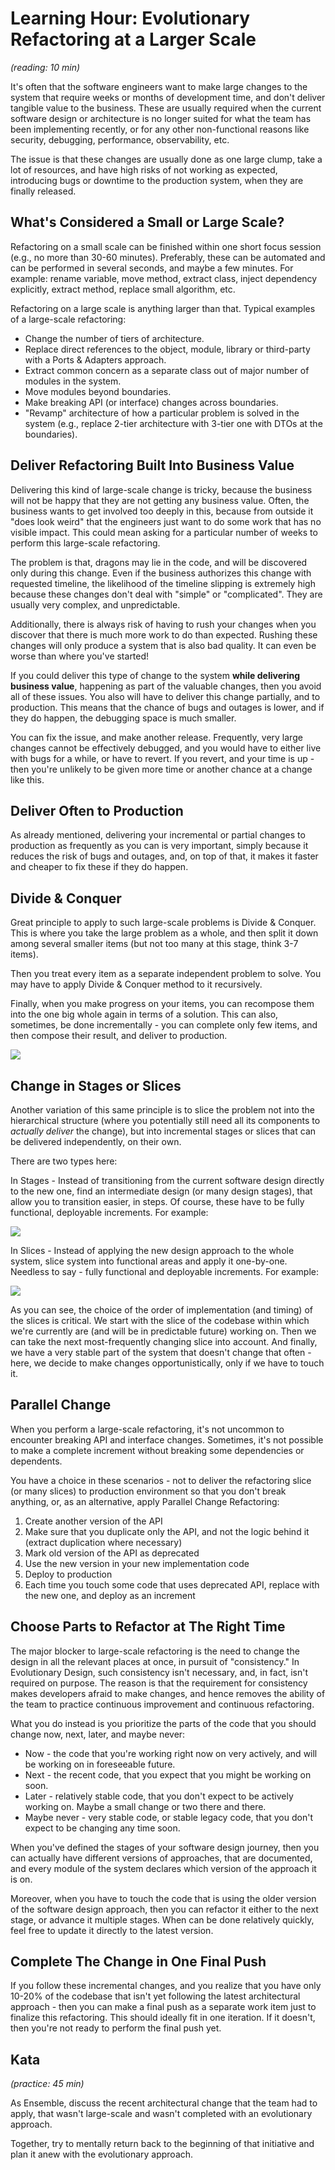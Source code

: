 # Learning Hour: Evolutionary Refactoring at a Larger Scale

_(reading: 10 min)_

It's often that the software engineers want to make large changes to the system that require weeks or months of
development time, and don't deliver tangible value to the business. These are usually required when the current
software design or architecture is no longer suited for what the team has been implementing recently, or for any
other non-functional reasons like security, debugging, performance, observability, etc.

The issue is that these changes are usually done as one large clump, take a lot of resources, and have high risks
of not working as expected, introducing bugs or downtime to the production system, when they are finally released.

## What's Considered a Small or Large Scale?

Refactoring on a small scale can be finished within one short focus session (e.g., no more than 30-60 minutes). 
Preferably, these can be automated and can be performed in several seconds, and maybe a few minutes. For example:
rename variable, move method, extract class, inject dependency explicitly, extract method, replace small algorithm,
etc.

Refactoring on a large scale is anything larger than that. Typical examples of a large-scale refactoring:

- Change the number of tiers of architecture.
- Replace direct references to the object, module, library or third-party with a Ports & Adapters approach.
- Extract common concern as a separate class out of major number of modules in the system.
- Move modules beyond boundaries.
- Make breaking API (or interface) changes across boundaries.
- "Revamp" architecture of how a particular problem is solved in the system (e.g., replace 2-tier architecture with
  3-tier one with DTOs at the boundaries).

## Deliver Refactoring Built Into Business Value

Delivering this kind of large-scale change is tricky, because the business will not be happy that they are not getting
any business value. Often, the business wants to get involved too deeply in this, because from outside it "does look
weird" that the engineers just want to do some work that has no visible impact. This could mean asking for a particular
number of weeks to perform this large-scale refactoring.

The problem is that, dragons may lie in the code, and will be discovered only during this change. Even if the business
authorizes this change with requested timeline, the likelihood of the timeline slipping is extremely high because these
changes don't deal with "simple" or "complicated". They are usually very complex, and unpredictable.

Additionally, there is always risk of having to rush your changes when you discover that there is much more work to do
than expected. Rushing these changes will only produce a system that is also bad quality. It can even be worse than
where you've started!

If you could deliver this type of change to the system **while delivering business value**, happening as part of the
valuable changes, then you avoid all of these issues. You also will have to deliver this change partially, and to
production. This means that the chance of bugs and outages is lower, and if they do happen, the debugging space is much
smaller.

You can fix the issue, and make another release. Frequently, very large changes cannot be effectively debugged, and you
would have to either live with bugs for a while, or have to revert. If you revert, and your time is up - then you're
unlikely to be given more time or another chance at a change like this.

## Deliver Often to Production

As already mentioned, delivering your incremental or partial changes to production as frequently as you can is very
important, simply because it reduces the risk of bugs and outages, and, on top of that, it makes it faster and cheaper
to fix these if they do happen.

## Divide & Conquer

Great principle to apply to such large-scale problems is Divide & Conquer. This is where you take the large problem as
a whole, and then split it down among several smaller items (but not too many at this stage, think 3-7 items).

Then you treat every item as a separate independent problem to solve. You may have to apply Divide & Conquer method to
it recursively.

Finally, when you make progress on your items, you can recompose them into the one big whole again in terms of a
solution. This can also, sometimes, be done incrementally - you can complete only few items, and then compose their
result, and deliver to production.

![](img/Divide%20And%20Conquer.drawio.png)

## Change in Stages or Slices

Another variation of this same principle is to slice the problem not into the hierarchical structure (where you 
potentially still need all its components to _actually deliver_ the change), but into incremental stages or slices
that can be delivered independently, on their own.

There are two types here:

In Stages - Instead of transitioning from the current software design directly to the new one, find an intermediate
design (or many design stages), that allow you to transition easier, in steps. Of course, these have to be fully
functional, deployable increments. For example:

![](img/Stages%20Example.drawio.png)

In Slices - Instead of applying the new design approach to the whole system, slice system into functional areas and
apply it one-by-one. Needless to say - fully functional and deployable increments. For example:

![](img/Slices%20Example.drawio.png)

As you can see, the choice of the order of implementation (and timing) of the slices is critical. We start with the
slice of the codebase within which we're currently are (and will be in predictable future) working on. Then we can
take the next most-frequently changing slice into account. And finally, we have a very stable part of the system that
doesn't change that often - here, we decide to make changes opportunistically, only if we have to touch it.

## Parallel Change

When you perform a large-scale refactoring, it's not uncommon to encounter breaking API and interface changes.
Sometimes, it's not possible to make a complete increment without breaking some dependencies or dependents.

You have a choice in these scenarios - not to deliver the refactoring slice (or many slices) to production environment
so that you don't break anything, or, as an alternative, apply Parallel Change Refactoring:

1. Create another version of the API
2. Make sure that you duplicate only the API, and not the logic behind it (extract duplication where necessary)
3. Mark old version of the API as deprecated
4. Use the new version in your new implementation code
5. Deploy to production
6. Each time you touch some code that uses deprecated API, replace with the new one, and deploy as an increment

## Choose Parts to Refactor at The Right Time

The major blocker to large-scale refactoring is the need to change the design in all the relevant places at once, in
pursuit of "consistency." In Evolutionary Design, such consistency isn't necessary, and, in fact, isn't required on
purpose. The reason is that the requirement for consistency makes developers afraid to make changes, and hence removes
the ability of the team to practice continuous improvement and continuous refactoring.

What you do instead is you prioritize the parts of the code that you should change now, next, later, and maybe never:

- Now - the code that you're working right now on very actively, and will be working on in foreseeable future.
- Next - the recent code, that you expect that you might be working on soon.
- Later - relatively stable code, that you don't expect to be actively working on. Maybe a small change or two there
  and there.
- Maybe never - very stable code, or stable legacy code, that you don't expect to be changing any time soon.

When you've defined the stages of your software design journey, then you can actually have different versions of 
approaches, that are documented, and every module of the system declares which version of the approach it is on.

Moreover, when you have to touch the code that is using the older version of the software design approach, then you
can refactor it either to the next stage, or advance it multiple stages. When can be done relatively quickly, feel 
free to update it directly to the latest version.

## Complete The Change in One Final Push

If you follow these incremental changes, and you realize that you have only 10-20% of the codebase that isn't yet
following the latest architectural approach - then you can make a final push as a separate work item just to finalize
this refactoring. This should ideally fit in one iteration. If it doesn't, then you're not ready to perform the final
push yet.

## Kata

_(practice: 45 min)_

As Ensemble, discuss the recent architectural change that the team had to apply, that wasn't large-scale
and wasn't completed with an evolutionary approach.

Together, try to mentally return back to the beginning of that initiative and plan it anew with the
evolutionary approach.
